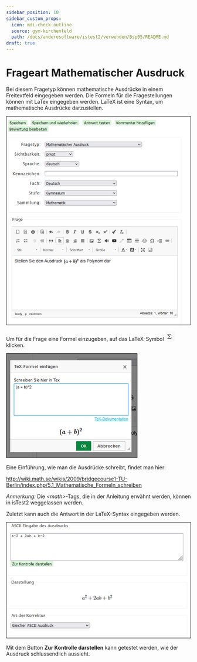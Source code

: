 ```yaml
---
sidebar_position: 10
sidebar_custom_props:
  icon: mdi-check-outline
  source: gym-kirchenfeld
  path: /docs/anderesoftware/istest2/verwenden/Bsp05/README.md
draft: true
---
```


# Frageart Mathematischer Ausdruck

Bei diesem Fragetyp können mathematische Ausdrücke in einem Freitextfeld eingegeben werden. Die Formeln für die Fragestellungen können mit LaTex eingegeben werden. LaTeX ist eine Syntax, um mathematische Ausdrücke darzustellen.

![](./Beispiel_5_mathAusdruck_1.png)

Um für die Frage eine Formel einzugeben, auf das LaTeX-Symbol ![](./icon_latex.png) klicken. 

![](./Beispiel_5_mathAusdruck_2.png)

Eine Einführung, wie man die Ausdrücke schreibt, findet man hier: 

http://wiki.math.se/wikis/2009/bridgecourse1-TU-Berlin/index.php/5.1_Mathematische_Formeln_schreiben

_Anmerkung:_ Die _\<math\>_-Tags, die in der Anleitung erwähnt werden, können in isTest2 weggelassen werden.

Zuletzt kann auch die Antwort in der LaTeX-Syntax eingegeben werden. 

![](./Beispiel_5_mathAusdruck_3.png)

Mit dem Button __Zur Kontrolle darstellen__ kann getestet werden, wie der Ausdruck schlussendlich aussieht.

